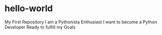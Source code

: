# hello-world
My First Repository
I am a Pythonista Enthusiast
I want to become a Python Developer
Ready to fulfill my Goals
